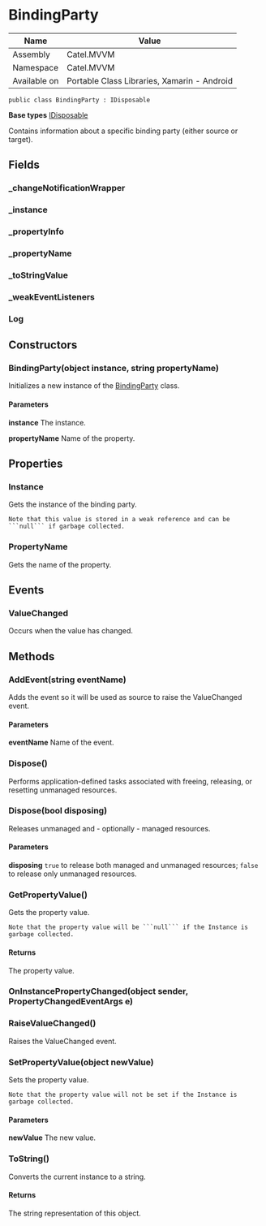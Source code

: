 

# BindingParty

Name|Value
---|---
Assembly|Catel.MVVM
Namespace|Catel.MVVM
Available on|Portable Class Libraries, Xamarin - Android

```
public class BindingParty : IDisposable
```

**Base types**
[IDisposable]()


Contains information about a specific binding party (either source or target).



## Fields

### _changeNotificationWrapper

### _instance

### _propertyInfo

### _propertyName

### _toStringValue

### _weakEventListeners

### Log

## Constructors

### BindingParty(object instance, string propertyName)

Initializes a new instance of the [BindingParty](#) class.

#### Parameters

**instance**
The instance.

**propertyName**
Name of the property.



## Properties

### Instance

Gets the instance of the binding party.
    


    Note that this value is stored in a weak reference and can be ```null``` if garbage collected.



### PropertyName

Gets the name of the property.



## Events

### ValueChanged

Occurs when the value has changed.



## Methods

### AddEvent<TEventArgs>(string eventName)

Adds the event so it will be used as source to raise the ValueChanged event.

#### Parameters

**eventName**
Name of the event.



### Dispose()

Performs application-defined tasks associated with freeing, releasing, or resetting unmanaged resources.



### Dispose(bool disposing)

Releases unmanaged and - optionally - managed resources.

#### Parameters

**disposing**
```true``` to release both managed and unmanaged resources; ```false``` to release only unmanaged resources.



### GetPropertyValue()

Gets the property value.
    


    Note that the property value will be ```null``` if the Instance is garbage collected.

#### Returns

The property value.



### OnInstancePropertyChanged(object sender, PropertyChangedEventArgs e)

### RaiseValueChanged()

Raises the ValueChanged event.



### SetPropertyValue(object newValue)

Sets the property value.
    


    Note that the property value will not be set if the Instance is garbage collected.

#### Parameters

**newValue**
The new value.



### ToString()

Converts the current instance to a string.

#### Returns

The string representation of this object.



